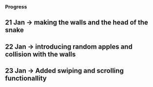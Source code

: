 ### Progress
## 21 Jan -> making the walls and the head of the snake
## 22 Jan -> introducing random apples and collision with the walls
## 23 Jan -> Added swiping and scrolling functionallity 